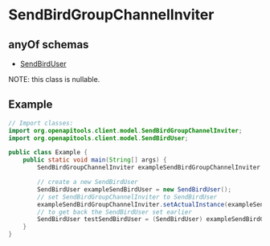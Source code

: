 

# SendBirdGroupChannelInviter

## anyOf schemas
* [SendBirdUser](SendBirdUser.md)

NOTE: this class is nullable.

## Example
```java
// Import classes:
import org.openapitools.client.model.SendBirdGroupChannelInviter;
import org.openapitools.client.model.SendBirdUser;

public class Example {
    public static void main(String[] args) {
        SendBirdGroupChannelInviter exampleSendBirdGroupChannelInviter = new SendBirdGroupChannelInviter();

        // create a new SendBirdUser
        SendBirdUser exampleSendBirdUser = new SendBirdUser();
        // set SendBirdGroupChannelInviter to SendBirdUser
        exampleSendBirdGroupChannelInviter.setActualInstance(exampleSendBirdUser);
        // to get back the SendBirdUser set earlier
        SendBirdUser testSendBirdUser = (SendBirdUser) exampleSendBirdGroupChannelInviter.getActualInstance();
    }
}
```


